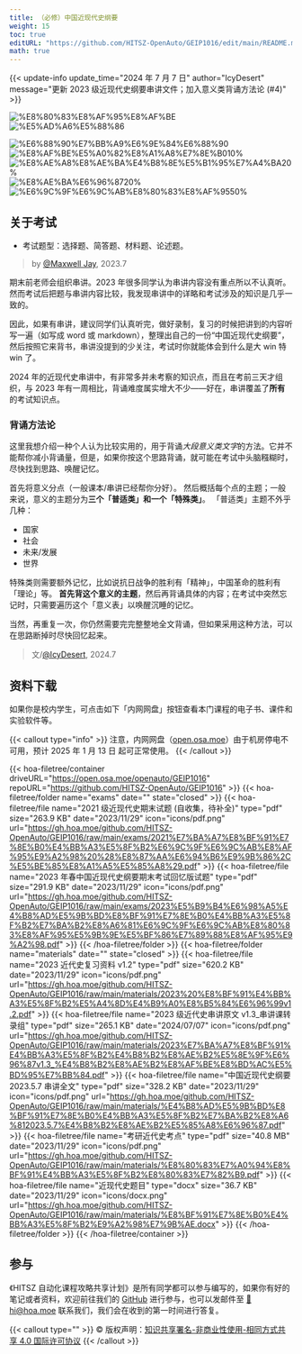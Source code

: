 ```yaml
---
title: （必修）中国近现代史纲要
weight: 15
toc: true
editURL: "https://github.com/HITSZ-OpenAuto/GEIP1016/edit/main/README.md"
math: true
---
```


{{< update-info update_time="2024 年 7 月 7 日" author="IcyDesert" message="更新 2023 级近现代史纲要串讲文件；加入意义类背诵方法论 (#4)" >}}

<!--
1. 通过 [Shields.io](https://shields.io/) 生成如下的徽章，标注课程的基本信息。
2. 请根据课程的具体内容增删仓库的子文件夹。子文件夹建议使用小写英文，并且添加 README.md。
3. 关于课程的描述可以不止以下几个方面，酌情增删。
4. hoa.moe 生成本课程对应页面后，请将页面链接复制到 GitHub 仓库的 About/Website 中。
5. 可以在 GitHub 页面的 About/Topics 中为课程添加话题名称。
-->

<div class="img-div hx-mt-4 hx-flex-row hx-justify-start hx-items-center">

![%E8%80%83%E8%AF%95%E8%AF%BE](https://img.shields.io/badge/%E8%80%83%E8%AF%95%E8%AF%BE-red)
![%E5%AD%A6%E5%88%86](https://img.shields.io/badge/%E5%AD%A6%E5%88%86-2.5-moccasin)

![%E6%88%90%E7%BB%A9%E6%9E%84%E6%88%90](https://img.shields.io/badge/%E6%88%90%E7%BB%A9%E6%9E%84%E6%88%90-gold)
![%E8%AF%BE%E5%A0%82%E8%A1%A8%E7%8E%B010%](https://img.shields.io/badge/%E8%AF%BE%E5%A0%82%E8%A1%A8%E7%8E%B0-10%25-wheat)
![%E8%AE%A8%E8%AE%BA%E4%B8%8E%E5%B1%95%E7%A4%BA20%](https://img.shields.io/badge/%E8%AE%A8%E8%AE%BA%E4%B8%8E%E5%B1%95%E7%A4%BA-20%25-wheat)
![%E8%AE%BA%E6%96%8720%](https://img.shields.io/badge/%E8%AE%BA%E6%96%87-20%25-wheat)
![%E6%9C%9F%E6%9C%AB%E8%80%83%E8%AF%9550%](https://img.shields.io/badge/%E6%9C%9F%E6%9C%AB%E8%80%83%E8%AF%95-50%25-wheat)

</div>

## 关于考试
- 考试题型：选择题、简答题、材料题、论述题。

> by [@Maxwell Jay](https://github.com/MaxwellJay256), 2023.7

期末前老师会组织串讲。2023 年很多同学认为串讲内容没有重点所以不认真听。然而考试后把题与串讲内容比较，我发现串讲中的详略和考试涉及的知识是几乎一致的。

因此，如果有串讲，建议同学们认真听完，做好录制，复习的时候把讲到的内容听写一遍（如写成 word 或 markdown），整理出自己的一份“中国近现代史纲要”，然后按照它来背书，串讲没提到的少关注，考试时你就能体会到什么是大 win 特 win 了。

2024 年的近现代史串讲中，有非常多并未考察的知识点，而且在考前三天才组织，与 2023 年有一周相比，背诵难度属实增大不少——好在，串讲覆盖了**所有**的考试知识点。

### 背诵方法论
这里我想介绍一种个人认为比较实用的，用于背诵*大段意义类文字*的方法。它并不能帮你减小背诵量，但是，如果你按这个思路背诵，就可能在考试中头脑糨糊时，尽快找到思路、唤醒记忆。

首先将意义分点（一般课本/串讲已经帮你分好）。
然后概括每个点的主题；一般来说，意义的主题分为**三个「普适类」和一个「特殊类」**。
「普适类」主题不外乎几种：
- 国家
- 社会
- 未来/发展
- 世界

特殊类则需要额外记忆，比如说抗日战争的胜利有「精神」，中国革命的胜利有「理论」等。
**首先背这个意义的主题**，然后再背诵具体的内容；在考试中突然忘记时，只需要遍历这个「意义表」以唤醒沉睡的记忆。

当然，再重复一次，你仍然需要完完整整地全文背诵，但如果采用这种方法，可以在思路断掉时尽快回忆起来。 

> 文/[@IcyDesert](https://github.com/IcyDesert), 2024.7

## 资料下载

如果你是校内学生，可点击如下「内网网盘」按钮查看本门课程的电子书、课件和实验软件等。

{{< callout type="info" >}}
  注意，内网网盘（[open.osa.moe](https://open.osa.moe/openauto)）由于机房停电不可用，预计 2025 年 1 月 13 日 起可正常使用。
{{< /callout >}}

{{< hoa-filetree/container driveURL="https://open.osa.moe/openauto/GEIP1016" repoURL="https://github.com/HITSZ-OpenAuto/GEIP1016" >}}
  {{< hoa-filetree/folder name="exams" date="" state="closed" >}}
    {{< hoa-filetree/file name="2021 级近现代史期末试题 (自收集，待补全)" type="pdf" size="263.9 KB" date="2023/11/29" icon="icons/pdf.png" url="https://gh.hoa.moe/github.com/HITSZ-OpenAuto/GEIP1016/raw/main/exams/2021%E7%BA%A7%E8%BF%91%E7%8E%B0%E4%BB%A3%E5%8F%B2%E6%9C%9F%E6%9C%AB%E8%AF%95%E9%A2%98%20%28%E8%87%AA%E6%94%B6%E9%9B%86%2C%E5%BE%85%E8%A1%A5%E5%85%A8%29.pdf" >}}
    {{< hoa-filetree/file name="2023 年春中国近现代史纲要期末考试回忆版试题" type="pdf" size="291.9 KB" date="2023/11/29" icon="icons/pdf.png" url="https://gh.hoa.moe/github.com/HITSZ-OpenAuto/GEIP1016/raw/main/exams/2023%E5%B9%B4%E6%98%A5%E4%B8%AD%E5%9B%BD%E8%BF%91%E7%8E%B0%E4%BB%A3%E5%8F%B2%E7%BA%B2%E8%A6%81%E6%9C%9F%E6%9C%AB%E8%80%83%E8%AF%95%E5%9B%9E%E5%BF%86%E7%89%88%E8%AF%95%E9%A2%98.pdf" >}}
  {{< /hoa-filetree/folder >}}
  {{< hoa-filetree/folder name="materials" date="" state="closed" >}}
    {{< hoa-filetree/file name="2023 近代史复习资料 v1.2" type="pdf" size="620.2 KB" date="2023/11/29" icon="icons/pdf.png" url="https://gh.hoa.moe/github.com/HITSZ-OpenAuto/GEIP1016/raw/main/materials/2023%20%E8%BF%91%E4%BB%A3%E5%8F%B2%E5%A4%8D%E4%B9%A0%E8%B5%84%E6%96%99v1.2.pdf" >}}
    {{< hoa-filetree/file name="2023 级近代史串讲原文 v1.3_串讲课转录组" type="pdf" size="265.1 KB" date="2024/07/07" icon="icons/pdf.png" url="https://gh.hoa.moe/github.com/HITSZ-OpenAuto/GEIP1016/raw/main/materials/2023%E7%BA%A7%E8%BF%91%E4%BB%A3%E5%8F%B2%E4%B8%B2%E8%AE%B2%E5%8E%9F%E6%96%87v1.3_%E4%B8%B2%E8%AE%B2%E8%AF%BE%E8%BD%AC%E5%BD%95%E7%BB%84.pdf" >}}
    {{< hoa-filetree/file name="中国近现代史纲要 2023.5.7 串讲全文" type="pdf" size="328.2 KB" date="2023/11/29" icon="icons/pdf.png" url="https://gh.hoa.moe/github.com/HITSZ-OpenAuto/GEIP1016/raw/main/materials/%E4%B8%AD%E5%9B%BD%E8%BF%91%E7%8E%B0%E4%BB%A3%E5%8F%B2%E7%BA%B2%E8%A6%812023.5.7%E4%B8%B2%E8%AE%B2%E5%85%A8%E6%96%87.pdf" >}}
    {{< hoa-filetree/file name="考研近代史考点" type="pdf" size="40.8 MB" date="2023/11/29" icon="icons/pdf.png" url="https://gh.hoa.moe/github.com/HITSZ-OpenAuto/GEIP1016/raw/main/materials/%E8%80%83%E7%A0%94%E8%BF%91%E4%BB%A3%E5%8F%B2%E8%80%83%E7%82%B9.pdf" >}}
    {{< hoa-filetree/file name="近现代史题目" type="docx" size="36.7 KB" date="2023/11/29" icon="icons/docx.png" url="https://gh.hoa.moe/github.com/HITSZ-OpenAuto/GEIP1016/raw/main/materials/%E8%BF%91%E7%8E%B0%E4%BB%A3%E5%8F%B2%E9%A2%98%E7%9B%AE.docx" >}}
  {{< /hoa-filetree/folder >}}
{{< /hoa-filetree/container >}}

## 参与

《HITSZ 自动化课程攻略共享计划》是所有同学都可以参与编写的，如果你有好的笔记或者资料，欢迎前往我们的 [GitHub](https://github.com/HITSZ-OpenAuto) 进行参与，也可以发邮件至 [📮hi@hoa.moe](mailto:hi@hoa.moe) 联系我们，我们会在收到的第一时间进行答复。

{{< callout type="" >}}
  © 版权声明：[知识共享署名-非商业性使用-相同方式共享 4.0 国际许可协议](https://creativecommons.org/licenses/by-nc-sa/4.0/)
{{< /callout >}}
